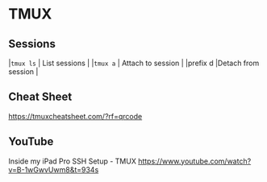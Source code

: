 # TMUX

## Sessions
|`tmux ls`      | List sessions       |
|``tmux a``     | Attach to session   | 
|prefix d       |Detach from session  |

## Cheat Sheet
https://tmuxcheatsheet.com/?rf=qrcode

## YouTube

Inside my iPad Pro SSH Setup - TMUX
https://www.youtube.com/watch?v=B-1wGwvUwm8&t=934s
